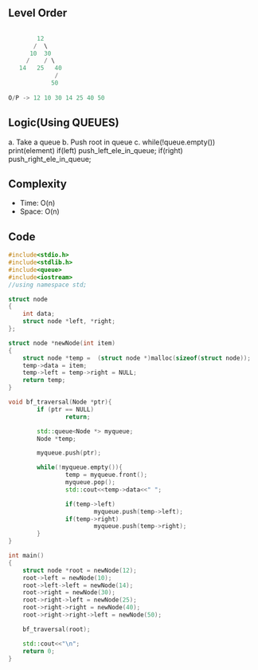 ## Level Order
```c++

        12
       /  \
      10  30
     /    / \
   14   25   40
             /
            50
            
O/P -> 12 10 30 14 25 40 50
```
## Logic(Using QUEUES)
a. Take a queue
b. Push root in queue
c. while(!queue.empty())
     print(element)
     if(left) push_left_ele_in_queue;
     if(right) push_right_ele_in_queue;

## Complexity
- Time: O(n)
- Space: O(n)
        
 
## Code
```c++
#include<stdio.h>
#include<stdlib.h>
#include<queue>
#include<iostream>
//using namespace std;

struct node
{
    int data;
    struct node *left, *right;
};

struct node *newNode(int item)
{
    struct node *temp =  (struct node *)malloc(sizeof(struct node));
    temp->data = item;
    temp->left = temp->right = NULL;
    return temp;
}

void bf_traversal(Node *ptr){
        if (ptr == NULL)
                return;

        std::queue<Node *> myqueue;
        Node *temp;

        myqueue.push(ptr);

        while(!myqueue.empty()){
                temp = myqueue.front();
                myqueue.pop();
                std::cout<<temp->data<<" ";

                if(temp->left)
                        myqueue.push(temp->left);
                if(temp->right)
                        myqueue.push(temp->right);
        }
}

int main()
{
    struct node *root = newNode(12);
    root->left = newNode(10);
    root->left->left = newNode(14);
    root->right = newNode(30);
    root->right->left = newNode(25);
    root->right->right = newNode(40);
    root->right->right->left = newNode(50);

    bf_traversal(root);

    std::cout<<"\n";
    return 0;
}        
```
